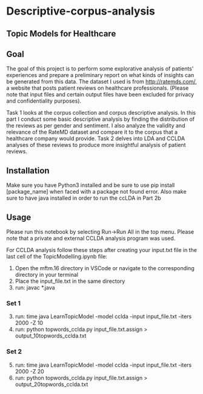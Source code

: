 # Descriptive-corpus-analysis

## Topic Models for Healthcare 

## Goal

The goal of this project is to perform some explorative analysis of patients' experiences and prepare a preliminary report on what kinds of insights can be generated from this data. The dataset I used is from http://ratemds.com/, a website that posts patient reviews on healthcare professionals. (Please note that input files and certain output files have been excluded for privacy and confidentiality purposes).

Task 1 looks at the corpus collection and corpus descriptive analysis. In this part I conduct some basic descriptive analysis by finding the distribution of the reviews as per gender and sentiment. I also analyze the validity and relevance of the RateMD dataset and compare it to the corpus that a healthcare company would provide. Task 2 delves into LDA and CCLDA analyses of these reviews to produce more insightful analysis of patient reviews.


## Installation

Make sure you have Python3 installed and be sure to use pip install [package_name]  when faced with a package not found error. 
Also make sure to have java installed in order to run the ccLDA in Part 2b

## Usage
Please run this notebook by selecting Run→Run All in the top menu. 
Please note that a private and external CCLDA analysis program was used.

For CCLDA analysis follow these steps after creating your input.txt file in the last cell of the TopicModelling.ipynb file:
1. Open the mftm.16 directory in VSCode or navigate to the corresponding directory in your terminal
2. Place the input_file.txt in the same directory
3. run: javac *.java

### Set 1
3. run: time java LearnTopicModel -model cclda -input input_file.txt -iters 2000 -Z 10
4. run: python topwords_cclda.py input_file.txt.assign > output_10topwords_cclda.txt

### Set 2

5. run: time java LearnTopicModel -model cclda -input input_file.txt -iters 2000 -Z 20
6. run: python topwords_cclda.py input_file.txt.assign > output_20topwords_cclda.txt

